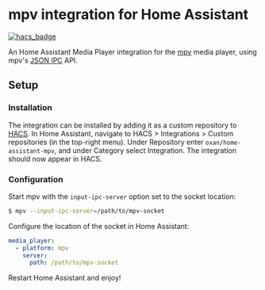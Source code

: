 # mpv integration for Home Assistant

[![hacs_badge](https://img.shields.io/badge/HACS-Custom-41BDF5.svg?style=for-the-badge)](https://github.com/hacs/integration)

An Home Assistant Media Player integration for the [mpv][mpv] media player, using mpv's [JSON IPC][mpv-ipc] API.

## Setup

### Installation

The integration can be installed by adding it as a custom repository to [HACS][hacs]. In Home Assistant, navigate to
HACS > Integrations > Custom repositories (in the top-right menu). Under Repository enter `oxan/home-assistant-mpv`,
and under Category select Integration. The integration should now appear in HACS.

### Configuration

Start mpv with the `input-ipc-server` option set to the socket location:
```bash
$ mpv --input-ipc-server=/path/to/mpv-socket
```

Configure the location of the socket in Home Assistant:
```yaml
media_player:
  - platform: mpv
    server:
      path: /path/to/mpv-socket
```

Restart Home Assistant and enjoy!

[hacs]: https://hacs.xyz/
[mpv]: https://mpv.io/
[mpv-ipc]: https://mpv.io/manual/stable/#json-ipc
